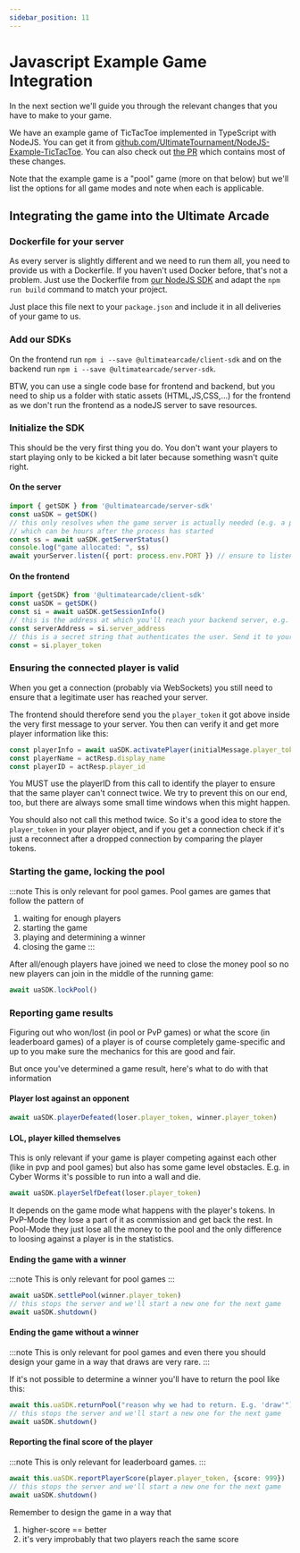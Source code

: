 ```yaml
---
sidebar_position: 11
---
```


# Javascript Example Game Integration

In the next section we'll guide you through the relevant changes that you have to make to your game.

We have an example game of TicTacToe implemented in TypeScript with NodeJS. You can get it from [github.com/UltimateTournament/NodeJS-Example-TicTacToe](https://github.com/UltimateTournament/NodeJS-Example-TicTacToe). You can also check out [the PR](https://github.com/UltimateTournament/NodeJS-Example-TicTacToe/pull/2) which contains most of these changes.

Note that the example game is a "pool" game (more on that below) but we'll list the options for all game modes and note when each is applicable.

## Integrating the game into the Ultimate Arcade

### Dockerfile for your server

As every server is slightly different and we need to run them all, you need to provide us with a Dockerfile. If you haven't used Docker before, that's not a problem. Just use the Dockerfile from [our NodeJS SDK](https://github.com/UltimateTournament/ArcadeNodeJSSDK/blob/main/Dockerfile) and adapt the `npm run build` command to match your project.

Just place this file next to your `package.json` and include it in all deliveries of your game to us.

### Add our SDKs

On the frontend run `npm i --save @ultimatearcade/client-sdk` and on the backend run `npm i --save @ultimatearcade/server-sdk`.

BTW, you can use a single code base for frontend and backend, but you need to ship us a folder with static assets (HTML,JS,CSS,...) for the frontend as we don't run the frontend as a nodeJS server to save resources.

### Initialize the SDK

This should be the very first thing you do. You don't want your players to start playing only to be kicked a bit later
because something wasn't quite right.

#### On the server

```typescript
import { getSDK } from '@ultimatearcade/server-sdk'
const uaSDK = getSDK()
// this only resolves when the game server is actually needed (e.g. a player clicked on the game)
// which can be hours after the process has started
const ss = await uaSDK.getServerStatus()
console.log("game allocated: ", ss)
await yourServer.listen({ port: process.env.PORT }) // ensure to listen on the provided port
```

#### On the frontend

```typescript
import {getSDK} from '@ultimatearcade/client-sdk'
const uaSDK = getSDK()
const si = await uaSDK.getSessionInfo()
// this is the address at which you'll reach your backend server, e.g. `your.host.com:1234`
const serverAddress = si.server_address
// this is a secret string that authenticates the user. Send it to your backend so it can use it later
const = si.player_token
```

### Ensuring the connected player is valid

When you get a connection (probably via WebSockets) you still need to ensure that a legitimate user has reached your server.

The frontend should therefore send you the `player_token` it got above inside the very first message to your server. You then can verify it and get more player information like this:

```typescript
const playerInfo = await uaSDK.activatePlayer(initialMessage.player_token)
const playerName = actResp.display_name
const playerID = actResp.player_id
```

You MUST use the playerID from this call to identify the player to ensure that the same player can't connect twice. We try to prevent this on our end, too, but there are always some small time windows when this might happen.

You should also not call this method twice. So it's a good idea to store the `player_token` in your player object, and if you get a connection check if it's just a reconnect after a dropped connection by comparing the player tokens.

### Starting the game, locking the pool

:::note
This is only relevant for pool games. Pool games are games that follow the pattern of
1. waiting for enough players
2. starting the game
3. playing and determining a winner
4. closing the game
:::

After all/enough players have joined we need to close the money pool so no new players can join in the middle of the running game:

```typescript
await uaSDK.lockPool()
```

### Reporting game results

Figuring out who won/lost (in pool or PvP games) or what the score (in leaderboard games) of a player is of course completely game-specific and up to you make sure the mechanics for this are good and fair.

But once you've determined a game result, here's what to do with that information

#### Player lost against an opponent


```typescript
await uaSDK.playerDefeated(loser.player_token, winner.player_token)
```

#### LOL, player killed themselves

This is only relevant if your game is player competing against each other (like in pvp and pool games) but also has some game level obstacles.
E.g. in Cyber Worms it's possible to run into a wall and die.

```typescript
await uaSDK.playerSelfDefeat(loser.player_token)
```

It depends on the game mode what happens with the player's tokens. In PvP-Mode they lose a part of it as commission and get back the rest. In Pool-Mode they just lose all the money to the pool and the only difference to loosing against a player is in the statistics.

#### Ending the game with a winner

:::note
This is only relevant for pool games
:::


```typescript
await uaSDK.settlePool(winner.player_token)
// this stops the server and we'll start a new one for the next game
await uaSDK.shutdown()
```

#### Ending the game without a winner

:::note
This is only relevant for pool games and even there you should design your game in a way that draws are very rare.
:::

If it's not possible to determine a winner you'll have to return the pool like this:

```typescript
await this.uaSDK.returnPool("reason why we had to return. E.g. 'draw'")
// this stops the server and we'll start a new one for the next game
await uaSDK.shutdown()
```

#### Reporting the final score of the player

:::note
This is only relevant for leaderboard games.
:::

```typescript
await this.uaSDK.reportPlayerScore(player.player_token, {score: 999})
// this stops the server and we'll start a new one for the next game
await uaSDK.shutdown()
```

Remember to design the game in a way that
1. higher-score == better
2. it's very improbably that two players reach the same score

